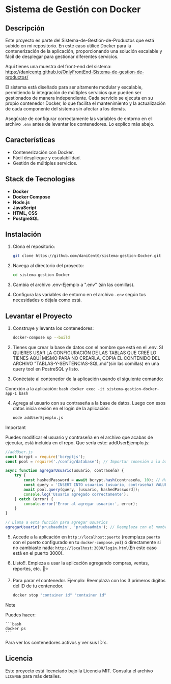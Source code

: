 # Sistema de Gestión con Docker

## Descripción
Este proyecto es parte del Sistema-de-Gestión-de-Productos que está subido en mi repositorio. En este caso utilicé Docker para la contenerización de la aplicación, proporcionando una solución escalable y fácil de desplegar para gestionar diferentes servicios.

Aquí tienes una muestra del front-end del sistema: https://danicentg.github.io/OnlyFrontEnd-Sistema-de-gestion-de-productos/

El sistema está diseñado para ser altamente modular y escalable, permitiendo la integración de múltiples servicios que pueden ser gestionados de manera independiente. Cada servicio se ejecuta en su propio contenedor Docker, lo que facilita el mantenimiento y la actualización de cada componente del sistema sin afectar a los demás.

Asegúrate de configurar correctamente las variables de entorno en el archivo `.env` antes de levantar los contenedores. Lo explico más abajo.

## Características
- Contenerización con Docker.
- Fácil despliegue y escalabilidad.
- Gestión de múltiples servicios.

## Stack de Tecnologías
- **Docker**
- **Docker Compose**
- **Node.js**
- **JavaScript**
- **HTML, CSS**
- **PostgreSQL**

## Instalación
1. Clona el repositorio:
    ```bash
    git clone https://github.com/daniCentG/sistema-gestion-Docker.git
    ```
2. Navega al directorio del proyecto:
    ```bash
    cd sistema-gestion-Docker
    ```
3. Cambia el archivo .env-Ejemplo a ".env" (sin las comillas).

4. Configura las variables de entorno en el archivo `.env` según tus necesidades o déjala como está.

## Levantar el Proyecto
1. Construye y levanta los contenedores:
    ```bash
    docker-compose up --build
    ```
2. Tienes que crear la base de datos con el nombre que está en el .env. 
SI QUIERES USAR LA CONFIGURACIÓN DE LAS TABLAS QUE CREÉ LO TIENES AQUÍ MISMO PARA NO CREARLA, COPIA EL CONTENIDO DEL ARCHIVO "TABLAS-Y-SENTENCIAS-SQL.md"(sin las comillas) en una query tool en PostreSQL y listo.

3. Conéctate al contenedor de la aplicación usando el siguiente comando:

Conexión a la aplicación:
    ```bash
    docker exec -it sistema-gestion-docker-app-1 bash
    ```

4. Agrega al usuario con su contraseña a la base de datos. Luego con esos datos inicia sesión en el login de la aplicación:

    ```bash
    node addUserEjemplo.js
    ```
> [!IMPORTANT]
> Puedes modificar el usuario y contraseña en el archivo que acabas de ejecutar, está incluida en el repo. Que sería este: addUserEjemplo.js:

```javascript
//addUser.js
const bcrypt = require('bcryptjs');
const pool = require('./config/database'); // Importar conexión a la base de datos

async function agregarUsuario(usuario, contraseña) {
    try {
        const hashedPassword = await bcrypt.hash(contraseña, 10); // Hashear la contraseña
        const query = 'INSERT INTO usuarios (usuario, contraseña) VALUES ($1, $2)';
        await pool.query(query, [usuario, hashedPassword]);
        console.log('Usuario agregado correctamente');
    } catch (error) {
        console.error('Error al agregar usuario:', error);
    }
}

// Llama a esta función para agregar usuarios
agregarUsuario('pruebaadmin', 'pruebaadmin'); // Reemplaza con el nombre de usuario y contraseña deseada
```
>

5. Accede a la aplicación en `http://localhost:puerto` (reemplaza `puerto` con el puerto configurado en tu `docker-compose.yml`) ó directamente si no cambiaste nada: `http://localhost:3000/login.html`(En este caso está en el puerto 3000).

6. Listo!!. Empieza a usar la aplicación agregando compras, ventas, reportes, etc. 🚀⭐

7. Para parar el contenedor. Ejemplo:
Reemplaza con los 3 primeros dígitos del ID de tu contenedor.

    ```bash
    docker stop "container id" "container id"
    ```

> [!NOTE]
>Puedes hacer:

    ```bash
    docker ps
    ```
Para ver los contenedores activos y ver sus ID`s.

## Licencia
Este proyecto está licenciado bajo la Licencia MIT. Consulta el archivo `LICENSE` para más detalles.
